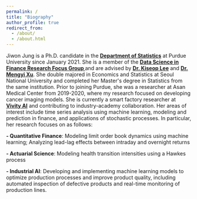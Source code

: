 ```yaml
---
permalink: /
title: "Biography"
author_profile: true
redirect_from: 
  - /about/
  - /about.html
---
```


Jiwon Jung is a Ph.D. candidate in the <a href="https://www.stat.purdue.edu/" target="_blank"> <b>Department of Statistics</b></a> at Purdue University since January 2021. She is a member of the <a href="https://sites.google.com/view/purdue-dsfi/home" target="_blank"> <b>Data Science in Finance Research Focus Group </b></a> and are advised by <a href="https://www.stat.purdue.edu/~kiseop/" target="_blank"><b>Dr. Kiseop Lee</b></a> and <a href="https://sites.google.com/view/mxu/home?_ga=2.50296166.1710331856.1676529185-1031281822.1663908437" target="_blank"><b> Dr. Mengyi Xu</b></a>. 
      She double majored in Economics and Statistics at Seoul National University and completed her Master's degree in Statistics from the same institution. Prior to joining Purdue, she was a researcher at Asan Medical Center from 2019-2020, where my research focused on developing cancer imaging models. She is currently a smart factory researcher at <a href=" https://vivity.ai/" target="_blank"><b>Vivity AI</b></a> and contributing to industry-academy collaboration.
      Her areas of interest include time series analysis using machine learning, modeling and prediction in finance, and applications of stochastic processes. In particular, her research focuses on as follows:
         <p><b> - Quantitative Finance</b>: Modeling limit order book dynamics using machine learning; Analyzing lead-lag effects between intraday and overnight returns </p>
         <p><b> - Actuarial Science</b>: Modeling health transition intensities using a Hawkes process </p>
         <p><b> - Industrial AI</b>: Developing and implementing machine learning models to optimize production processes and improve product quality, including automated inspection of defective products and real-time monitoring of production lines.</p>
 

